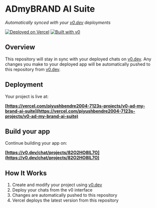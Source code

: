 # ADmyBRAND AI Suite

*Automatically synced with your [v0.dev](https://v0.dev) deployments*

[![Deployed on Vercel](https://img.shields.io/badge/Deployed%20on-Vercel-black?style=for-the-badge&logo=vercel)](https://vercel.com/piyushbendre2004-7123s-projects/v0-ad-my-brand-ai-suite)
[![Built with v0](https://img.shields.io/badge/Built%20with-v0.dev-black?style=for-the-badge)](https://v0.dev/chat/projects/82O2HO8IL7O)

## Overview

This repository will stay in sync with your deployed chats on [v0.dev](https://v0.dev).
Any changes you make to your deployed app will be automatically pushed to this repository from [v0.dev](https://v0.dev).

## Deployment

Your project is live at:

**[https://vercel.com/piyushbendre2004-7123s-projects/v0-ad-my-brand-ai-suite](https://vercel.com/piyushbendre2004-7123s-projects/v0-ad-my-brand-ai-suite)**

## Build your app

Continue building your app on:

**[https://v0.dev/chat/projects/82O2HO8IL7O](https://v0.dev/chat/projects/82O2HO8IL7O)**

## How It Works

1. Create and modify your project using [v0.dev](https://v0.dev)
2. Deploy your chats from the v0 interface
3. Changes are automatically pushed to this repository
4. Vercel deploys the latest version from this repository
